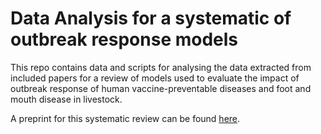 # Data Analysis for a systematic of outbreak response models
This repo contains data and scripts for analysing the data extracted from included papers for a review of models used to evaluate the impact of outbreak response of human vaccine-preventable diseases and foot and mouth disease in livestock.

A preprint for this systematic review can be found [here](https://www.medrxiv.org/content/10.1101/2022.05.27.22275642v1). 
